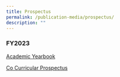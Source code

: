 ```yaml
---
title: Prospectus
permalink: /publication-media/prospectus/
description: ""
---
```

### FY2023

[Academic Yearbook](https://online.fliphtml5.com/fomwr/bepf/#p=1)

[Co Curricular Prospectus](https://online.fliphtml5.com/fomwr/watz/)

